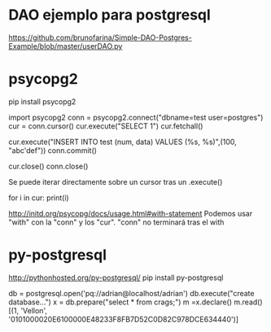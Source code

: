 # DAO ejemplo para postgresql
https://github.com/brunofarina/Simple-DAO-Postgres-Example/blob/master/userDAO.py


# psycopg2
pip install psycopg2

import psycopg2
conn = psycopg2.connect("dbname=test user=postgres")
cur = conn.cursor()
cur.execute("SELECT 1")
cur.fetchall()

cur.execute("INSERT INTO test (num, data) VALUES (%s, %s)",(100, "abc'def"))
conn.commit()

cur.close()
conn.close()


Se puede iterar directamente sobre un cursor tras un .execute()

for i in cur:
  print(i)


http://initd.org/psycopg/docs/usage.html#with-statement
Podemos usar "with" con la "conn" y los "cur".
"conn" no terminará tras el with




# py-postgresql
http://pythonhosted.org/py-postgresql/
pip install py-postgresql

db = postgresql.open('pq://adrian@localhost/adrian')
db.execute("create database...")
x = db.prepare("select * from crags;")
m =x.declare()
m.read()
[(1, 'Vellon', '0101000020E6100000E48233F8FB7D52C0D82C978DCE634440')]


